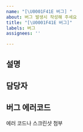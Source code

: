 ```yaml
---
name: "[\U0001F41E 버그] "
about: 버그 발생시 작성해 주세요
title: "[\U0001F41E 버그]"
labels: 버그
assignees: ''

---
```


## 설명

## 담당자

## 버그 에러코드
에러 코드나 스크린샷 첨부
